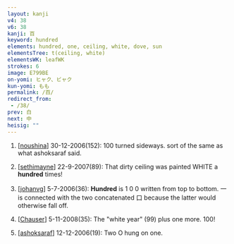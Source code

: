```yaml
---
layout: kanji
v4: 38
v6: 38
kanji: 百
keyword: hundred
elements: hundred, one, ceiling, white, dove, sun
elementsTree: t(ceiling, white)
elementsWK: leafWK
strokes: 6
image: E799BE
on-yomi: ヒャク、ビャク
kun-yomi: もも
permalink: /百/
redirect_from:
 - /38/
prev: 白
next: 中
heisig: ""
---
```


1) [<a href="http://kanji.koohii.com/profile/noushina">noushina</a>] 30-12-2006(152): 100 turned sideways. sort of the same as what ashoksaraf said.

2) [<a href="http://kanji.koohii.com/profile/sethimayne">sethimayne</a>] 22-9-2007(89): That dirty ceiling was painted WHITE a<strong> hundred</strong> times!

3) [<a href="http://kanji.koohii.com/profile/johanvg">johanvg</a>] 5-7-2006(36): <strong>Hundred</strong> is 1 0 0 written from top to bottom. 一 is connected with the two concatenated 口 because the latter would otherwise fall off.

4) [<a href="http://kanji.koohii.com/profile/Chauser">Chauser</a>] 5-11-2008(35): The &quot;white year&quot; (99) plus one more. 100!

5) [<a href="http://kanji.koohii.com/profile/ashoksaraf">ashoksaraf</a>] 12-12-2006(19): Two O hung on one.


